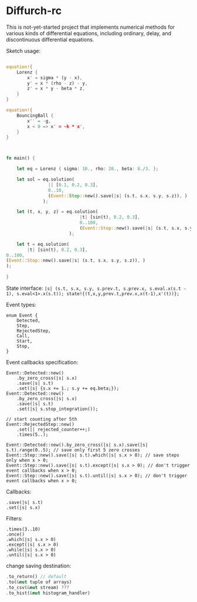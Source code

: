 # Diffurch-rc

This is not-yet-started project that implements numerical methods for various kinds of differential equations, including ordinary, delay, and discontinuous differential equations.

Sketch usage:
```rust

equation!{
    Lorenz {
        x' = sigma * (y - x), 
        y' = x * (rho - z) - y, 
        z' = x * y - beta * z,
    }
}

equation!{
    BouncingBall {
        x'' = -g,
        x < 0 => x' = -k * x',
    }
}



fn main() {

    let eq = Lorenz { sigma: 10., rho: 28., beta: 8./3. };

    let sol = eq.solution(
                || [0.1, 0.2, 0.3], 
                0..10, 
                (Event::Step::new().save(|s| (s.t, s.x, s.y, s.z)), )
              );

    let (t, x, y, z) = eq.solution(
                            |t| [sin(t), 0.2, 0.3], 
                            0..100,
                            (Event::Stop::new().save(|s| (s.t, s.x, s.y, s.z)), )
                        );

    let t = eq.solution(
        |t| [sin(t), 0.2, 0.3], 
0..100,
(Event::Stop::new().save(|s| (s.t, s.x, s.y, s.z)), )
);
    
}
```

State interface:
`
|s| (s.t, s.x, s.y, s.prev.t, s.prev.x, s.eval.x(s.t - 1), s.eval<1>.x(s.t));
state!{(t,x,y,prev.t,prev.x,x(t-1),x'(t))};
`

Event types:
```
enum Event {
    Detected,
    Step,
    RejectedStep,
    Call,
    Start,
    Stop,
}
```

Event callbacks specification:
```
Event::Detected::new()
    .by_zero_cross(|s| s.x)
    .save(|s| s.t)
    .set(|s| {s.x += 1.; s.y += eq.beta;});
Event::Detected::new()
    .by_zero_cross(|s| s.x)
    .save(|s| s.t)
    .set(|s| s.stop_integration());

// start counting after 5th
Event::RejectedStep::new()
    .set(|| rejected_counter++;)
    .times(5..); 

Event::Detected::new().by_zero_cross(|s| s.x).save(|s| s.t).range(0..5); // save only first 5 zero crosses
Event::Step::new().save(|s| s.t).which(|s| s.x > 0); // save steps only when x > 0;
Event::Step::new().save(|s| s.t).except(|s| s.x > 0); // don't trigger event callbacks when x > 0;
Event::Step::new().save(|s| s.t).until(|s| s.x > 0); // don't trigger event callbacks when x > 0;
```

Callbacks:
```
.save(|s| s.t)
.set(|s| s.x)
```

Filters:
```
.times(3..10)
.once()
.which(|s| s.x > 0)
.except(|s| s.x > 0)
.while(|s| s.x > 0)
.until(|s| s.x > 0)
```

change saving destination:
```rust
.to_return() // default
.to(&mut tuple of arrays)
.to_csv(&mut stream) ???
.to_hist(&mut histogram_handler)
```
